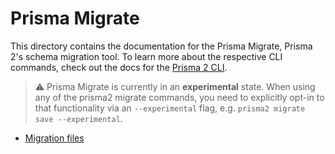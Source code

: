 # Prisma Migrate

This directory contains the documentation for the Prisma Migrate, Prisma 2's schema migration tool. To learn more about the respective CLI commands, check out the docs for the [Prisma 2 CLI](../prisma2-cli.md).

> ⚠️ Prisma Migrate is currently in an **experimental** state. When using any of the prisma2 migrate commands, you need to explicitly opt-in to that functionality via an `--experimental` flag, e.g. `prisma2 migrate save --experimental`.

- [Migration files](./migration-files.md)
